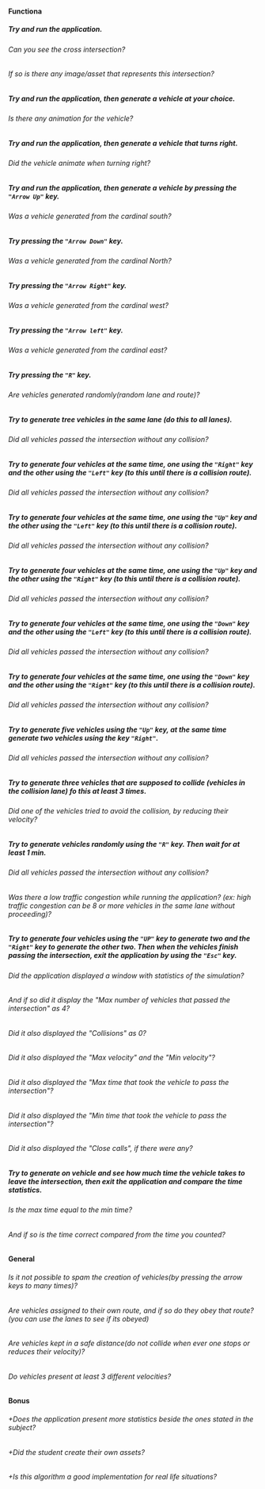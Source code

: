 #### Functiona

##### Try and run the application.

###### Can you see the cross intersection?

###### If so is there any image/asset that represents this intersection?

##### Try and run the application, then generate a vehicle at your choice.

###### Is there any animation for the vehicle?

##### Try and run the application, then generate a vehicle that turns right.

###### Did the vehicle animate when turning right?

##### Try and run the application, then generate a vehicle by pressing the `"Arrow Up"` key.

###### Was a vehicle generated from the cardinal south?

##### Try pressing the `"Arrow Down"` key.

###### Was a vehicle generated from the cardinal North?

##### Try pressing the `"Arrow Right"` key.

###### Was a vehicle generated from the cardinal west?

##### Try pressing the `"Arrow left"` key.

###### Was a vehicle generated from the cardinal east?

##### Try pressing the `"R"` key.

###### Are vehicles generated randomly(random lane and route)?

##### Try to generate tree vehicles in the same lane (do this to all lanes).

###### Did all vehicles passed the intersection without any collision?

##### Try to generate four vehicles at the same time, one using the `"Right"` key and the other using the `"Left"` key (to this until there is a collision route).

###### Did all vehicles passed the intersection without any collision?

##### Try to generate four vehicles at the same time, one using the `"Up"` key and the other using the `"Left"` key (to this until there is a collision route).

###### Did all vehicles passed the intersection without any collision?

##### Try to generate four vehicles at the same time, one using the `"Up"` key and the other using the `"Right"` key (to this until there is a collision route).

###### Did all vehicles passed the intersection without any collision?

##### Try to generate four vehicles at the same time, one using the `"Down"` key and the other using the `"Left"` key (to this until there is a collision route).

###### Did all vehicles passed the intersection without any collision?

##### Try to generate four vehicles at the same time, one using the `"Down"` key and the other using the `"Right"` key (to this until there is a collision route).

###### Did all vehicles passed the intersection without any collision?

##### Try to generate five vehicles using the `"Up"` key, at the same time generate two vehicles using the key `"Right"`.

###### Did all vehicles passed the intersection without any collision?

##### Try to generate three vehicles that are supposed to collide (vehicles in the collision lane) fo this at least 3 times.

###### Did one of the vehicles tried to avoid the collision, by reducing their velocity?

##### Try to generate vehicles randomly using the `"R"` key. Then wait for at least 1 min.

###### Did all vehicles passed the intersection without any collision?

###### Was there a low traffic congestion while running the application? (ex: high traffic congestion can be 8 or more vehicles in the same lane without proceeding)?

##### Try to generate four vehicles using the `"UP"` key to generate two and the `"Right"` key to generate the other two. Then when the vehicles finish passing the intersection, exit the application by using the `"Esc"` key.

###### Did the application displayed a window with statistics of the simulation?

###### And if so did it display the "Max number of vehicles that passed the intersection" as 4?

###### Did it also displayed the "Collisions" as 0?

###### Did it also displayed the "Max velocity" and the "Min velocity"?

###### Did it also displayed the "Max time that took the vehicle to pass the intersection"?

###### Did it also displayed the "Min time that took the vehicle to pass the intersection"?

###### Did it also displayed the "Close calls", if there were any?

##### Try to generate on vehicle and see how much time the vehicle takes to leave the intersection, then exit the application and compare the time statistics.

###### Is the max time equal to the min time?

###### And if so is the time correct compared from the time you counted?

#### General

###### Is it not possible to spam the creation of vehicles(by pressing the arrow keys to many times)?

###### Are vehicles assigned to their own route, and if so do they obey that route? (you can use the lanes to see if its obeyed)

###### Are vehicles kept in a safe distance(do not collide when ever one stops or reduces their velocity)?

###### Do vehicles present at least 3 different velocities?

#### Bonus

###### +Does the application present more statistics beside the ones stated in the subject?

###### +Did the student create their own assets?

###### +Is this algorithm a good implementation for real life situations?
